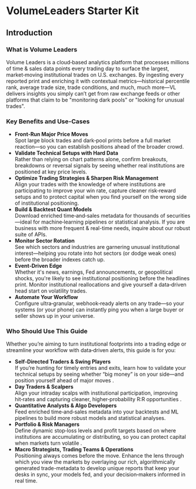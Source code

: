 # VolumeLeaders Starter Kit

## Introduction

### What is Volume Leaders

Volume Leaders is a cloud‑based analytics platform that processes millions of time & sales data points every trading day to surface the largest, market‑moving institutional trades on U.S. exchanges. By ingesting every reported print and enriching it with contextual metrics—historical percentile rank, average trade size, trade conditions, and much, much more—VL delivers insights you simply can’t get from raw exchange feeds or other platforms that claim to be "monitoring dark pools" or "looking for unusual trades".

### Key Benefits and Use-Cases

- **Front‑Run Major Price Moves**\
  Spot large block trades and dark‑pool prints before a full market reaction—so you can establish positions ahead of the broader crowd.
- **Validate Technical Setups with Hard Data**\
  Rather than relying on chart patterns alone, confirm breakouts, breakdowns or reversal signals by seeing whether real institutions are positioned at key price levels.
- **Optimize Trading Strategies & Sharpen Risk Management**\
  Align your trades with the knowledge of where institutions are participating to improve your win rate, capture cleaner risk‑reward setups and to protect capital when you find yourself on the wrong side of institutional positioning.
- **Build & Backtest Quant Models**\
  Download enriched time‑and‑sales metadata for thousands of securities—ideal for machine‑learning pipelines or statistical analysis. If you are business with more frequent & real-time needs, inquire about our robust suite of APIs.
- **Monitor Sector Rotation**\
  See which sectors and industries are garnering unusual institutional interest—helping you rotate into hot sectors (or dodge weak ones) before the broader indexes catch up.
- **Event‑Driven Edge**\
  Whether it's news, earnings, Fed announcements, or geopolitical shocks, you're likely to see institutional positioning before the headlines print. Monitor institutional reallocations and give yourself a data‑driven head start on volatility trades.
- **Automate Your Workflow**\
  Configure ultra‑granular, webhook‑ready alerts on any trade—so your systems (or your phone) can instantly ping you when a large buyer or seller shows up in your universe.

### Who Should Use This Guide

Whether you’re aiming to turn institutional footprints into a trading edge or streamline your workflow with data‑driven alerts, this guide is for you:

- **Self‑Directed Traders & Swing Players**\
  If you’re hunting for timely entries and exits, learn how to validate your technical setups by seeing whether “big money” is on your side—and position yourself ahead of major moves .
- **Day Traders & Scalpers**\
  Align your intraday scalps with institutional participation, improving hit‑rates and capturing cleaner, higher‑probability R:R opportunities .
- **Quantitative Analysts & Algo Developers**\
  Feed enriched time‑and‑sales metadata into your backtests and ML pipelines to build more robust models and statistical analyses.
- **Portfolio & Risk Managers**\
  Define dynamic stop‑loss levels and profit targets based on where institutions are accumulating or distributing, so you can protect capital when markets turn volatile .
- **Macro Strategists, Trading Teams & Operations**\
  Positioning always comes before the move. Enhance the lens through which you view the markets by overlaying our rich, algorithmically generated trade-metadata to develop unique  reports that keep your desks in sync, your models fed, and your decision‑makers informed in real time.